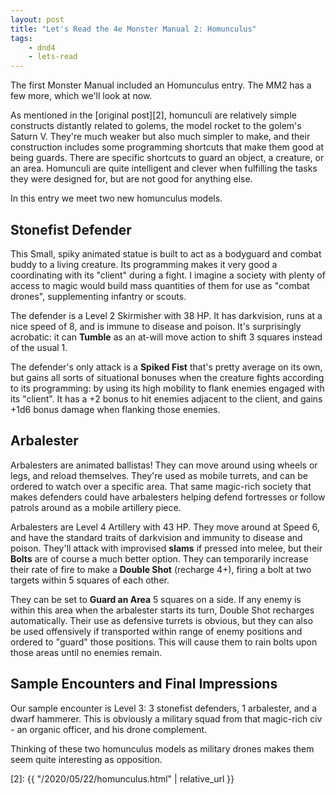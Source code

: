 ```yaml
---
layout: post
title: "Let's Read the 4e Monster Manual 2: Homunculus"
tags:
    - dnd4
    - lets-read
---
```


The first Monster Manual included an Homunculus entry. The MM2 has a few more,
which we'll look at now.

As mentioned in the [original post][2], homunculi are relatively simple
constructs distantly related to golems, the model rocket to the golem's Saturn
V. They're much weaker but also much simpler to make, and their construction
includes some programming shortcuts that make them good at being guards. There
are specific shortcuts to guard an object, a creature, or an area. Homunculi are
quite intelligent and clever when fulfilling the tasks they were designed for,
but are not good for anything else.

In this entry we meet two new homunculus models.

## Stonefist Defender

This Small, spiky animated statue is built to act as a bodyguard and combat
buddy to a living creature. Its programming makes it very good a coordinating
with its "client" during a fight. I imagine a society with plenty of access to
magic would build mass quantities of them for use as "combat drones",
supplementing infantry or scouts.

The defender is a Level 2 Skirmisher with 38 HP. It has darkvision, runs at a
nice speed of 8, and is immune to disease and poison. It's surprisingly
acrobatic: it can **Tumble** as an at-will move action to shift 3 squares
instead of the usual 1.

The defender's only attack is a **Spiked Fist** that's pretty average on its
own, but gains all sorts of situational bonuses when the creature fights
according to its programming: by using its high mobility to flank enemies
engaged with its "client". It has a +2 bonus to hit enemies adjacent to the
client, and gains +1d6 bonus damage when flanking those enemies.

## Arbalester

Arbalesters are animated ballistas! They can move around using wheels or legs,
and reload themselves. They're used as mobile turrets, and can be ordered to
watch over a specific area. That same magic-rich society that makes defenders
could have arbalesters helping defend fortresses or follow patrols around as a
mobile artillery piece.

Arbalesters are Level 4 Artillery with 43 HP. They move around at Speed 6, and
have the standard traits of darkvision and immunity to disease and
poison. They'll attack with improvised **slams** if pressed into melee, but
their **Bolts** are of course a much better option. They can temporarily
increase their rate of fire to make a **Double Shot** (recharge 4+), firing a
bolt at two targets within 5 squares of each other.

They can be set to **Guard an Area** 5 squares on a side. If any enemy is within
this area when the arbalester starts its turn, Double Shot recharges
automatically. Their use as defensive turrets is obvious, but they can also be
used offensively if transported within range of enemy positions and ordered to
"guard" those positions. This will cause them to rain bolts upon those areas
until no enemies remain.

## Sample Encounters and Final Impressions

Our sample encounter is Level 3: 3 stonefist defenders, 1 arbalester, and a
dwarf hammerer. This is obviously a military squad from that magic-rich civ - an
organic officer, and his drone complement.

Thinking of these two homunculus models as military drones makes them seem quite
interesting as opposition.



[2]: {{ "/2020/05/22/homunculus.html" | relative_url }}
